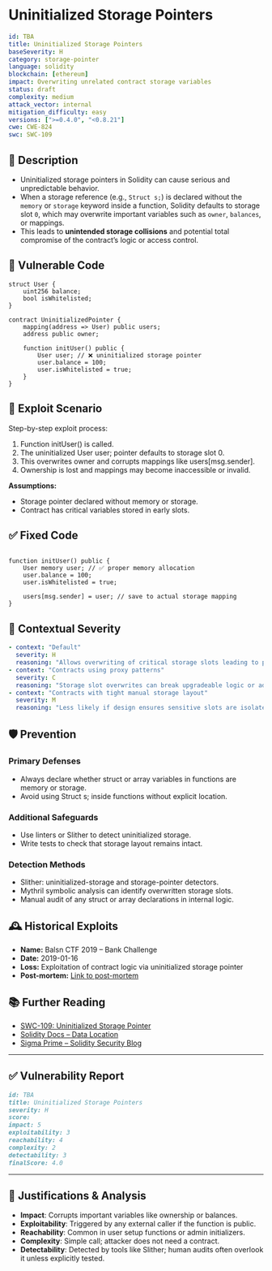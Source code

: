 # Uninitialized Storage Pointers

```YAML
id: TBA
title: Uninitialized Storage Pointers 
baseSeverity: H
category: storage-pointer
language: solidity
blockchain: [ethereum]
impact: Overwriting unrelated contract storage variables
status: draft
complexity: medium
attack_vector: internal
mitigation_difficulty: easy
versions: [">=0.4.0", "<0.8.21"]
cwe: CWE-824
swc: SWC-109
```

## 📝 Description

- Uninitialized storage pointers in Solidity can cause serious and unpredictable behavior.
- When a storage reference (e.g., `Struct s;`) is declared without the `memory` or `storage` keyword inside a function, Solidity defaults to storage slot `0`, which may overwrite important variables such as `owner`, `balances`, or mappings. 
- This leads to **unintended storage collisions** and potential total compromise of the contract’s logic or access control.

## 🚨 Vulnerable Code

```solidity
struct User {
    uint256 balance;
    bool isWhitelisted;
}

contract UninitializedPointer {
    mapping(address => User) public users;
    address public owner;

    function initUser() public {
        User user; // ❌ uninitialized storage pointer
        user.balance = 100;
        user.isWhitelisted = true;
    }
}
```

## 🧪 Exploit Scenario

Step-by-step exploit process:

1. Function initUser() is called.
2. The uninitialized User user; pointer defaults to storage slot 0.
3. This overwrites owner and corrupts mappings like users[msg.sender].
4. Ownership is lost and mappings may become inaccessible or invalid.

**Assumptions:**

- Storage pointer declared without memory or storage.
- Contract has critical variables stored in early slots.

## ✅ Fixed Code

```solidity

function initUser() public {
    User memory user; // ✅ proper memory allocation
    user.balance = 100;
    user.isWhitelisted = true;

    users[msg.sender] = user; // save to actual storage mapping
}
```
## 🧭 Contextual Severity

```yaml
- context: "Default"
  severity: H
  reasoning: "Allows overwriting of critical storage slots leading to privilege or logic corruption."
- context: "Contracts using proxy patterns"
  severity: C
  reasoning: "Storage slot overwrites can break upgradeable logic or admin controls."
- context: "Contracts with tight manual storage layout"
  severity: M
  reasoning: "Less likely if design ensures sensitive slots are isolated."
```

## 🛡️ Prevention

### Primary Defenses

- Always declare whether struct or array variables in functions are memory or storage.
- Avoid using Struct s; inside functions without explicit location.

### Additional Safeguards

- Use linters or Slither to detect uninitialized storage.
- Write tests to check that storage layout remains intact.

### Detection Methods

- Slither: uninitialized-storage and storage-pointer detectors.
- Mythril symbolic analysis can identify overwritten storage slots.
- Manual audit of any struct or array declarations in internal logic.

## 🕰️ Historical Exploits

 - **Name:** Balsn CTF 2019 – Bank Challenge 
 - **Date:** 2019-01-16 
 - **Loss:** Exploitation of contract logic via uninitialized storage pointer 
 - **Post-mortem:** [Link to post-mortem](https://x9453.github.io/2020/01/16/Balsn-CTF-2019-Bank/) 
 
## 📚 Further Reading

- [SWC-109: Uninitialized Storage Pointer](https://swcregistry.io/docs/SWC-109) 
- [Solidity Docs – Data Location](https://docs.soliditylang.org/en/latest/types.html#data-location) 
- [Sigma Prime – Solidity Security Blog](https://blog.sigmaprime.io/solidity-security.html) 
  
---

## ✅ Vulnerability Report

```markdown
id: TBA
title: Uninitialized Storage Pointers 
severity: H
score:
impact: 5         
exploitability: 3 
reachability: 4   
complexity: 2     
detectability: 3  
finalScore: 4.0
```

---

## 📄 Justifications & Analysis

- **Impact**: Corrupts important variables like ownership or balances.
- **Exploitability**: Triggered by any external caller if the function is public.
- **Reachability**: Common in user setup functions or admin initializers.
- **Complexity**: Simple call; attacker does not need a contract.
- **Detectability**: Detected by tools like Slither; human audits often overlook it unless explicitly tested.
